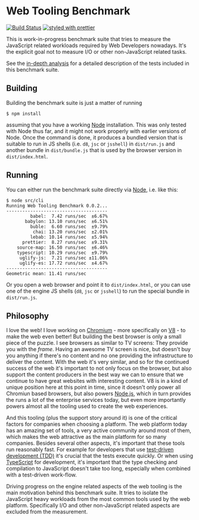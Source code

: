 # Web Tooling Benchmark

[![Build Status](https://travis-ci.org/v8/web-tooling-benchmark.svg?branch=master)](https://travis-ci.org/v8/web-tooling-benchmark) [![styled with prettier](https://img.shields.io/badge/styled_with-prettier-ff69b4.svg)](https://github.com/prettier/prettier)

This is work-in-progress benchmark suite that tries to measure the
JavaScript related workloads required by Web Developers nowadays.
It's the explicit goal not to measure I/O or other non-JavaScript
related tasks.


See the [in-depth
analysis](https://github.com/v8/web-tooling-benchmark/blob/master/docs/in-depth.md)
for a detailed description of the tests included in this benchmark suite.

## Building

Building the benchmark suite is just a matter of running

```
$ npm install
```

assuming that you have a working [Node](https://nodejs.org) installation. This
was only tested with Node thus far, and it might not work properly with earlier
versions of Node. Once the command is done, it produces a bundled version that
is suitable to run in JS shells (i.e. `d8`, `jsc` or `jsshell`) in `dist/run.js`
and another bundle in `dist/bundle.js` that is used by the browser version in
`dist/index.html`.

## Running

You can either run the benchmark suite directly via [Node](https://nodejs.org),
i.e. like this:

```
$ node src/cli
Running Web Tooling Benchmark 0.0.2...
--------------------------------------
         babel:  7.42 runs/sec  ±6.67%
       babylon: 13.10 runs/sec  ±6.51%
         buble:  6.60 runs/sec  ±9.79%
          chai: 13.20 runs/sec  ±2.01%
         lebab: 10.14 runs/sec  ±5.94%
      prettier:  8.27 runs/sec  ±9.31%
    source-map: 16.50 runs/sec  ±6.46%
    typescript: 10.29 runs/sec  ±9.79%
     uglify-js:  7.21 runs/sec ±11.06%
     uglify-es: 17.72 runs/sec  ±4.67%
--------------------------------------
Geometric mean: 11.41 runs/sec
```

Or you open a web browser and point it to `dist/index.html`, or you can use one
of the engine JS shells (`d8`, `jsc` or `jsshell`) to run the special bundle
in `dist/run.js`.

## Philosophy

I love the web! I love working on [Chromium](http://www.chromium.org) - more
specifically on [V8](http://v8project.org) - to make the web even better! But
building the best browser is only a small piece of the puzzle. I see browsers
as similar to TV screens: They provide you with the *frame*. Having an awesome
TV screen is nice, but doesn't buy you anything if there's no content and no
one providing the infrastructure to deliver the content.
With the web it's very similar, and so for the continued success of the web
it's important to not only focus on the browser, but also support the
content producers in the best way we can to ensure that we continue to have
great websites with interesting content. V8 is in a kind of unique position
here at this point in time, since it doesn't only power all Chromiun based
browsers, but also powers [Node.js](https://www.nodejs.org), which in turn
provides the runs a lot of the enterprise services today, but even more
importantly powers almost all the tooling used to create the web experiences.

And this tooling (plus the support story around it) is one of the critical
factors for companies when choosing a platform. The web platform today has
an amazing set of tools, a very active community around most of them, which
makes the web attractive as the main platform for so many companies. Besides
several other aspects, it's important that these tools run reasonably fast.
For example for developers that use [test-driven development
(TDD)](https://en.wikipedia.org/wiki/Test-driven_development) it's crucial
that the tests execute quickly. Or when using
[TypeScript](https://www.typescriptlang.org) for development, it's important
that the type checking and compilation to JavaScript doesn't take too long,
especially when combined with a test-driven work-flow.

Driving progress on the engine related aspects of the web tooling is the
main motivation behind this benchmark suite. It tries to isolate the
JavaScript heavy workloads from the most common tools used by the web
platform. Specifically I/O and other non-JavaScript related aspects are
excluded from the measurement.
